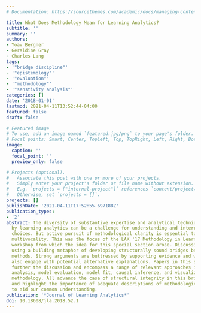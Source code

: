 ```yaml
---
# Documentation: https://sourcethemes.com/academic/docs/managing-content/

title: What Does Methodology Mean for Learning Analytics?
subtitle: ''
summary: ''
authors:
- Yoav Bergner
- Geraldine Gray
- Charles Lang
tags:
- '"bridge discipline"'
- '"epistemology"'
- '"evaluation"'
- '"methodology"'
- '"senstivity analysis"'
categories: []
date: '2018-01-01'
lastmod: 2021-04-11T13:52:44-04:00
featured: false
draft: false

# Featured image
# To use, add an image named `featured.jpg/png` to your page's folder.
# Focal points: Smart, Center, TopLeft, Top, TopRight, Left, Right, BottomLeft, Bottom, BottomRight.
image:
  caption: ''
  focal_point: ''
  preview_only: false

# Projects (optional).
#   Associate this post with one or more of your projects.
#   Simply enter your project's folder or file name without extension.
#   E.g. `projects = ["internal-project"]` references `content/project/deep-learning/index.md`.
#   Otherwise, set `projects = []`.
projects: []
publishDate: '2021-04-11T17:52:55.697188Z'
publication_types:
- '2'
abstract: The diversity of substantive expertise and analytical techniques spanned
  by learning analytics can be a challenge for understanding and interrogating methodological
  choices. But active pursuit of methodological clarity is essential to productive
  multivocality. This was the focus of the LAK '17 Methodology in Learning Analytics
  workshop from which the idea for this special section arose. Discussions were framed
  using a building metaphor of developing structurally sound bridges between disciplinary
  methods. Strong arguments are buttressed by supporting evidence and warrants but
  also engage with potential alternative explanations. Papers in this special section
  further the discussion and encompass a range of relevant approaches including sensitivity
  analysis, model evaluation, model fit, causal inference, and visualization as a
  methodology. All advance the case of structural integrity in this bridge discipline
  and highlight the importance of adequate descriptions of methodological considerations
  to aid our common understanding.
publication: '*Journal of Learning Analytics*'
doi: 10.18608/jla.2018.52.1
---
```

